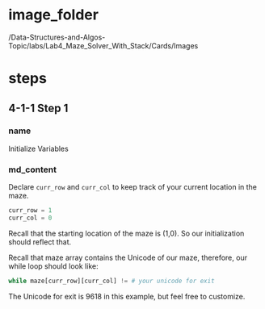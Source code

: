 # image_folder
/Data-Structures-and-Algos-Topic/labs/Lab4_Maze_Solver_With_Stack/Cards/Images

# steps

## 4-1-1 Step 1

### name
Initialize Variables

### md_content
Declare `curr_row` and `curr_col` to keep track of your current location in the maze.

```python
curr_row = 1
curr_col = 0 
```

Recall that the starting location of the maze is (1,0). So our initialization should reflect that.

Recall that maze array contains the Unicode of our maze, therefore, our while loop should look like: 

```python
while maze[curr_row][curr_col] != # your unicode for exit
```

The Unicode for exit is 9618 in this example, but feel free to customize.